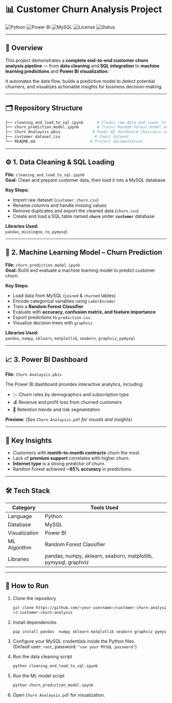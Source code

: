 # 📊 Customer Churn Analysis Project  

![Python](https://img.shields.io/badge/Python-3.8%2B-blue.svg?logo=python)
![Power BI](https://img.shields.io/badge/Power%20BI-Dashboard-F2C811.svg?logo=powerbi)
![MySQL](https://img.shields.io/badge/Database-MySQL-blue.svg?logo=mysql)
![License](https://img.shields.io/badge/License-MIT-green.svg)
![Status](https://img.shields.io/badge/Status-Completed-success)

---

## 🧩 Overview

This project demonstrates a **complete end-to-end customer churn analysis pipeline** — from **data cleaning** and **SQL integration** to **machine learning predictions** and **Power BI visualization**.

It automates the data flow, builds a predictive model to detect potential churners, and visualizes actionable insights for business decision-making.

---

## 🗂️ Repository Structure

```bash
├── cleaning_and_load_to_sql.ipynb      # Cleans raw data and loads to MySQL
├── churn_prediction_model.ipynb        # Trains Random Forest model and predicts churn
├── Churn Analaysis.pbix              # Power BI dashboard (business insights)
├── customer dataset.csv               # Input dataset
└── README.md                        # Project documentation
```

---

## ⚙️ 1. Data Cleaning & SQL Loading

**File:** `cleaning_and_load_to_sql.ipynb`  
**Goal:** Clean and prepare customer data, then load it into a MySQL database.

**Key Steps:**
- Import raw dataset (`customer_churn.csv`)
- Rename columns and handle missing values
- Remove duplicates and export the cleaned data (`churn.csv`)
- Create and load a SQL table named **`churn`** under **`customer`** database

**Libraries Used:**  
`pandas`, `missingno`, `re`, `pymysql`


---

## 🤖 2. Machine Learning Model – Churn Prediction

**File:** `churn_prediction_model.ipynb`  
**Goal:** Build and evaluate a machine learning model to predict customer churn.

**Key Steps:**
- Load data from MySQL (`joined` & `churned` tables)
- Encode categorical variables using `LabelEncoder`
- Train a **Random Forest Classifier**
- Evaluate with **accuracy, confusion matrix, and feature importance**
- Export predictions to `prediction.csv`
- Visualize decision trees with `graphviz`

**Libraries Used:**  
`pandas`, `numpy`, `sklearn`, `matplotlib`, `seaborn`, `graphviz`, `pymysql`


---

## 📈 3. Power BI Dashboard

**File:** `Churn Analaysis.pbix`

The Power BI dashboard provides interactive analytics, including:
- 📉 Churn rates by demographics and subscription type  
- 💰 Revenue and profit loss from churned customers  
- 🧭 Retention trends and risk segmentation  

**Preview:** *(See `Churn Analaysis.pdf` for visuals and insights)*

---

## 🧠 Key Insights

- Customers with **month-to-month contracts** churn the most.  
- Lack of **premium support** correlates with higher churn.  
- **Internet type** is a strong predictor of churn.  
- Random Forest achieved **~85% accuracy** in predictions.

---

## 🛠️ Tech Stack

| Category | Tools Used |
|-----------|-------------|
| Language | Python |
| Database | MySQL |
| Visualization | Power BI |
| ML Algorithm | Random Forest Classifier |
| Libraries | pandas, numpy, sklearn, seaborn, matplotlib, pymysql, graphviz |

---

## 🚀 How to Run

1. Clone the repository  
   ```bash
   git clone https://github.com/<your-username>/customer-churn-analysis.git
   cd customer-churn-analysis
   ```

2. Install dependencies  
   ```bash
   pip install pandas  numpy sklearn matplotlib seaborn graphviz pymysql missingno
   ```

3. Configure your MySQL credentials inside the Python files.  
   (Default user: `root`, password: `"use your MYSQL password"`)

4. Run the data cleaning script  
   ```bash
   python cleaning_and_load_to_sql.ipynb
   ```

5. Run the ML model script  
   ```bash
   python churn_prediction_model.ipynb
   ```

6. Open `Churn Analaysis.pdf` for visualization.
